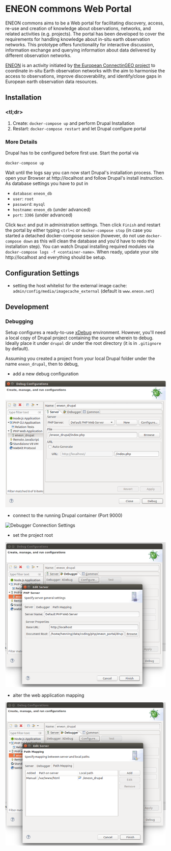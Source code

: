 # ENEON commons Web Portal

ENEON commons aims to be a Web portal for facilitating discovery, access, re-use and creation of knowledge about observations, networks, and related activities (e.g. projects). The portal has been developed to cover the requirements for handling knowledge about in-situ earth observation networks. This prototype offers functionality for interactive discussion, information exchange and querying information about data delivered by different observation networks.

[ENEON](http://www.eneon.net/) is an activity initiated by [the European ConnectinGEO project](http://www.connectingeo.net/) to coordinate in-situ Earth observation networks with the aim to harmonise the access to observations, improve discoverability, and identify/close gaps in European earth observation data resources.

## Installation

### <tl;dr>
1. Create: `docker-compose up` and perform Drupal Installation
2. Restart: `docker-compose restart` and let Drupal configure portal

### More Details
Drupal has to be configured before first use. Start the portal via

  `docker-compose up`

Wait until the logs say you can now start Drupal's installation
process. Then open your Browser at http://localhost and follow
Drupal's install instruction. As database settings you have to
put in

- `database`: `eneon_db`
- `user`: `root`
- `password`: `mysql`
- `hostname`: `eneon_db` (under advanced)
- `port`: `3306` (under advanced)

Click `Next` and put in administration settings. Then click `Finish` and
restart the portal by either typing `ctrl+c` or `docker-compose stop` (in
case you started a detached docker-compose session (however, do not use
`docker-compose down` as this will clean the database and you'd have to
redo the installation step). You can watch Drupal installing required
modules via `docker-compose logs -f <container-name>`. When ready, update
your site http://localhost and everything should be setup.

## Configuration Settings
- setting the host whitelist for the external image cache: `admin/config/media/imagecache_external` (default is `www.eneon.net`)


## Development
### Debugging
Setup configures a ready-to-use [xDebug](https://xdebug.org/) environment. However, you'll need a local copy of Drupal project containing the source wherein to debug. Ideally place it under `drupal` dir under the root directory (it is in `.gitignore` by default).

Assuming you created a project from your local Drupal folder under the name `eneon_drupal`, then to debug,

* add a new debug configuration

![General Debug Settings](images/eclipse-debug-config_1.png)

* connect to the running Drupal container (Port 9000)

![Debugger Connection Settings](mages/eclipse-debug-config_2.png)

*  set the project root

![Debugger Connection Settings](images/eclipse-debug-config_3.png)

* alter the web application mapping

![Alter Web Application Mapping](images/eclipse-debug-config_4.png)

